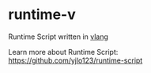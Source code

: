 # runtime-v
Runtime Script written in [vlang](https://vlang.io/)

Learn more about Runtime Script:  
https://github.com/yjlo123/runtime-script
